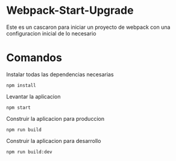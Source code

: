 # Webpack-Start-Upgrade
Este es un cascaron para iniciar un proyecto de webpack con una configuracion inicial de lo necesario

# Comandos
Instalar todas las dependencias necesarias
```
npm install
```
Levantar la aplicacion
```
npm start
```
Construir la aplicacion para produccion
```
npm run build
```
Construir la aplicacion para desarrollo
```
npm run build:dev
```
